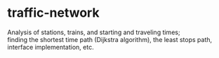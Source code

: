 # traffic-network

Analysis of stations, trains, and starting and traveling times;            
finding the shortest time path (Dijkstra algorithm), the least stops path, interface implementation, etc.
